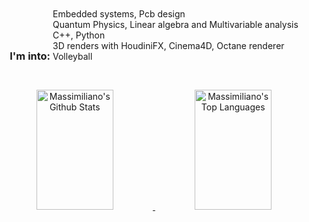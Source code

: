 <div style="text-align:center;">
   <div style="display: inline-flex; align-items: center;">
       <h3 style="margin: 0;">I'm into:</h3>
   </div>
   <ul style="list-style:none; padding:0; display:inline-block; text-align:left; margin-top: 10px;">
         <li>Embedded systems, Pcb design</li>
       <li>Quantum Physics, Linear algebra and Multivariable analysis</li>
       <li>C++, Python </li>
       <li>3D renders with HoudiniFX, Cinema4D, Octane renderer</li>
       <li>Volleyball</li>
   </ul>
</div>


<p align='center'>
   <br/>
   <a href="https://github.com/massimilianoCEZ">
       <img alt="Massimiliano's Github Stats" src="https://denvercoder1-github-readme-stats.vercel.app/api?username=massimilianoCEZ&show_icons=true&count_private=true&theme=cobalt&border_color=7F3FBF&bg_color=0D1117&title_color=0065c8&icon_color=#0065c8" height="192px" width="49.5%">
   </a>
   <a href="https://github.com/massimilianoCEZ">
       <img alt="Massimiliano's Top Languages" src="https://denvercoder1-github-readme-stats.vercel.app/api/top-langs/?username=massimilianoCEZ&langs_count=8&layout=compact&theme=radical&border_color=7F3FBF&bg_color=0D1117&title_color=0065c8&icon_color=0065c8" height="192px" width="49.5%">
   </a>
   <br/>
</p>
